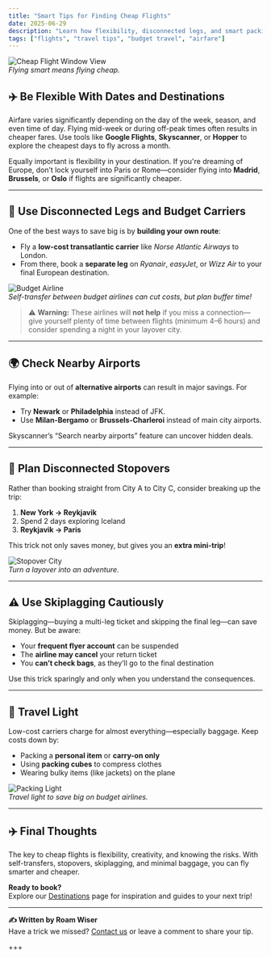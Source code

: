```yaml
---
title: "Smart Tips for Finding Cheap Flights"
date: 2025-06-29
description: "Learn how flexibility, disconnected legs, and smart packing can help you travel the world on a budget."
tags: ["flights", "travel tips", "budget travel", "airfare"]
---
```


![Cheap Flight Window View](images/cheap-flight-window.jpg)  
*Flying smart means flying cheap.*

## ✈️ Be Flexible With Dates and Destinations

Airfare varies significantly depending on the day of the week, season, and even time of day. Flying mid-week or during off-peak times often results in cheaper fares. Use tools like **Google Flights**, **Skyscanner**, or **Hopper** to explore the cheapest days to fly across a month.

Equally important is flexibility in your destination. If you're dreaming of Europe, don’t lock yourself into Paris or Rome—consider flying into **Madrid**, **Brussels**, or **Oslo** if flights are significantly cheaper.

---

## 🔀 Use Disconnected Legs and Budget Carriers

One of the best ways to save big is by **building your own route**:

- Fly a **low-cost transatlantic carrier** like *Norse Atlantic Airways* to London.
- From there, book a **separate leg** on *Ryanair*, *easyJet*, or *Wizz Air* to your final European destination.

![Budget Airline](images/budget-airline.jpg)  
*Self-transfer between budget airlines can cut costs, but plan buffer time!*

> ⚠️ **Warning:** These airlines will **not help** if you miss a connection—give yourself plenty of time between flights (minimum 4–6 hours) and consider spending a night in your layover city.

---

## 🌍 Check Nearby Airports

Flying into or out of **alternative airports** can result in major savings. For example:

- Try **Newark** or **Philadelphia** instead of JFK.
- Use **Milan-Bergamo** or **Brussels-Charleroi** instead of main city airports.

Skyscanner’s “Search nearby airports” feature can uncover hidden deals.

---

## 🧳 Plan Disconnected Stopovers

Rather than booking straight from City A to City C, consider breaking up the trip:

1. **New York → Reykjavik**  
2. Spend 2 days exploring Iceland  
3. **Reykjavik → Paris**

This trick not only saves money, but gives you an **extra mini-trip**!

![Stopover City](images/stopover.jpg)  
*Turn a layover into an adventure.*

---

## ⚠️ Use Skiplagging Cautiously

Skiplagging—buying a multi-leg ticket and skipping the final leg—can save money. But be aware:

- Your **frequent flyer account** can be suspended  
- The **airline may cancel** your return ticket  
- You **can’t check bags**, as they’ll go to the final destination

Use this trick sparingly and only when you understand the consequences.

---

## 🎒 Travel Light

Low-cost carriers charge for almost everything—especially baggage. Keep costs down by:

- Packing a **personal item** or **carry-on only**
- Using **packing cubes** to compress clothes  
- Wearing bulky items (like jackets) on the plane  

![Packing Light](images/packing-light.jpg)  
*Travel light to save big on budget airlines.*

---

## ✈️ Final Thoughts

The key to cheap flights is flexibility, creativity, and knowing the risks. With self-transfers, stopovers, skiplagging, and minimal baggage, you can fly smarter and cheaper.

**Ready to book?**  
Explore our [Destinations](../destinations) page for inspiration and guides to your next trip!

---

**✍️ Written by Roam Wiser**  
Have a trick we missed? [Contact us](../about) or leave a comment to share your tip.

+++
